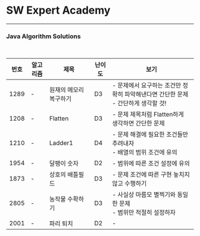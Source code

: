 # SW Expert Academy

----

### Java Algorithm Solutions

<br>


| 번호 | 알고리즘 | 제목                   | 난이도 | 보기                                                         |
| ---- | -------- | ---------------------- | ------ | ------------------------------------------------------------ |
| 1289 | -        | 원재의 메모리 복구하기 | D3     | - 문제에서 요구하는 조건만 정확히 파악해낸다면 간단한 문제<br />- 간단하게 생각할 것! |
| 1208 | -        | Flatten                | D3     | - 문제 제목처럼 Flatten하게 생각하면 간단한 문제             |
| 1210 | -        | Ladder1                | D4     | - 문제 해결에 필요한 조건들만 추려내자<br />- 배열의 범위 조건에 유의 |
| 1954 | -        | 달팽이 숫자            | D2     | - 범위에 따른 조건 설정에 유의                               |
| 1873 | -        | 상호의 배틀필드        | D3     | - 문제 조건에 따른 구현 놓치지 않고 수행하기                 |
| 2805 | -        | 농작물 수확하기        | D3     | - 사실상 마름모 별찍기와 동일한 문제<br />- 범위만 적절히 설정하자 |
| 2001 | -        | 파리 퇴치              | D2     | -                                                            |
